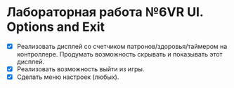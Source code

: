 # Лабораторная работа №6VR UI. Options and Exit
- [x] Реализовать дисплей со счетчиком патронов/здоровья/таймером на контроллере. Продумать возможность скрывать и показывать этот дисплей.
- [x] Реализовать возможность выйти из игры.
- [x] Сделать меню настроек (любых).